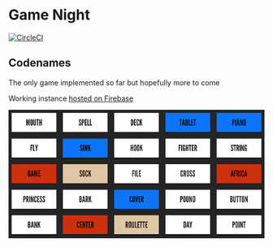 # Game Night

[![CircleCI](https://circleci.com/gh/nickrflynn/game-night/tree/master.svg?style=svg)](https://circleci.com/gh/nickrflynn/game-night/tree/master)

## Codenames

The only game implemented so far but hopefully more to come

Working instance [hosted on Firebase](https://flynn-game-night.firebaseapp.com/)

![Codenames](codenames_board.png)
